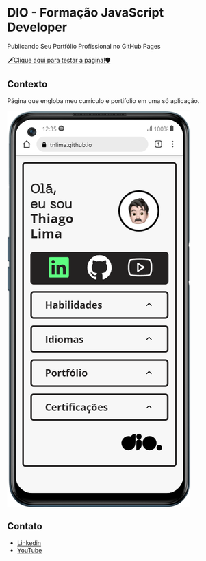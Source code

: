 # DIO - Formação JavaScript Developer
Publicando Seu Portfólio Profissional no GitHub Pages

[🗡️Clique aqui para testar a página!🛡️](https://tnlima.github.io/js-developer-portfolio/)

## Contexto
Página que engloba meu currículo e portifolio em uma só aplicação.

![phone-print](https://github.com/TnLima/js-developer-portfolio/blob/main/assets/img/mobile.png)

## Contato
 - [Linkedin](https://www.linkedin.com/in/thiago-de-lima-980977134/)
 - [YouTube](https://www.youtube.com/@thi-lima)
